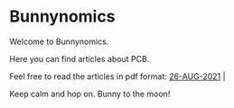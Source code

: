 # Bunnynomics
Welcome to Bunnynomics. 

Here you can find articles about PCB.

Feel free to read the articles in pdf format: [26-AUG-2021](https://github.com/BunnyNomics101/Bunnynomics/blob/1ce4815a8e95fa6aab35f80c9f2aca85971aef0b/PancakeBunny%20Genesis%201/PancakeBunny%20Genesis%201.pdf) |

Keep calm and hop on. Bunny to the moon! 


